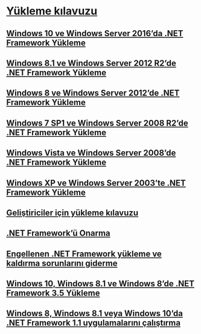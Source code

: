 # [Yükleme kılavuzu](index.md)
## [Windows 10 ve Windows Server 2016’da .NET Framework Yükleme](on-windows-10.md)
## [Windows 8.1 ve Windows Server 2012 R2’de .NET Framework Yükleme](on-windows-8-1.md)
## [Windows 8 ve Windows Server 2012’de .NET Framework Yükleme](on-windows-8.md)
## [Windows 7 SP1 ve Windows Server 2008 R2’de .NET Framework Yükleme](on-windows-7.md)
## [Windows Vista ve Windows Server 2008’de .NET Framework Yükleme](on-windows-vista.md)
## [Windows XP ve Windows Server 2003’te .NET Framework Yükleme](on-windows-xp.md)
## [Geliştiriciler için yükleme kılavuzu](guide-for-developers.md)
## [.NET Framework’ü Onarma](repair.md)
## [Engellenen .NET Framework yükleme ve kaldırma sorunlarını giderme](troubleshoot-blocked-installations-and-uninstallations.md)
## [Windows 10, Windows 8.1 ve Windows 8’de .NET Framework 3.5 Yükleme](dotnet-35-windows-10.md)
## [Windows 8, Windows 8.1 veya Windows 10’da .NET Framework 1.1 uygulamalarını çalıştırma](run-net-framework-1-1-apps.md)
